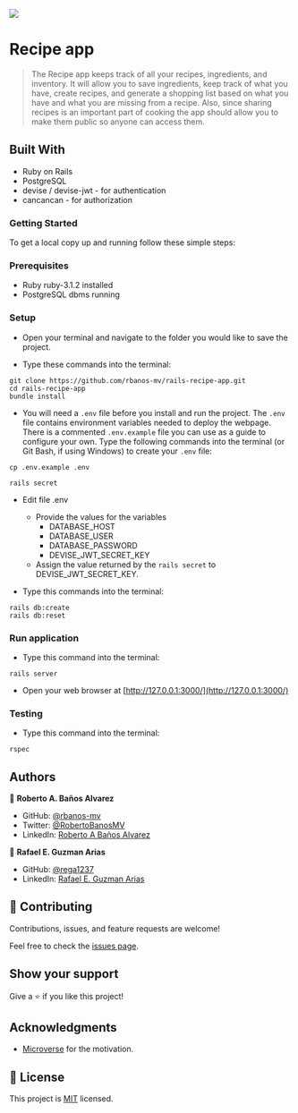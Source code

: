 ![](https://img.shields.io/badge/Microverse-blueviolet)

# Recipe app

> The Recipe app keeps track of all your recipes, ingredients, and inventory. It will allow you to save ingredients, keep track of what you have, create recipes, and generate a shopping list based on what you have and what you are missing from a recipe. Also, since sharing recipes is an important part of cooking the app should allow you to make them public so anyone can access them.

## Built With

- Ruby on Rails
- PostgreSQL
- devise / devise-jwt - for authentication
- cancancan - for authorization

### Getting Started

To get a local copy up and running follow these simple steps:

### Prerequisites

- Ruby ruby-3.1.2 installed
- PostgreSQL dbms running

### Setup

- Open your terminal and navigate to the folder you would like to save the project.

- Type these commands into the terminal:

```
git clone https://github.com/rbanos-mv/rails-recipe-app.git
cd rails-recipe-app
bundle install
```

- You will need a `.env` file before you install and run the project. The `.env` file contains environment variables needed to deploy the webpage. There is a commented `.env.example` file you can use as a guide to configure your own. Type the following commands into the terminal (or Git Bash, if using Windows) to create your `.env` file:

```
cp .env.example .env

rails secret
```

- Edit file .env

  - Provide the values for the variables
    - DATABASE_HOST
    - DATABASE_USER
    - DATABASE_PASSWORD
    - DEVISE_JWT_SECRET_KEY
  - Assign the value returned by the `rails secret` to DEVISE_JWT_SECRET_KEY.

- Type this commands into the terminal:

```
rails db:create
rails db:reset
```

### Run application

- Type this command into the terminal:

```
rails server
```

- Open your web browser at [http://127.0.0.1:3000/](http://127.0.0.1:3000/)

### Testing

- Type this command into the terminal:

```
rspec
```

## Authors

👤 **Roberto A. Baños Alvarez**

- GitHub: [@rbanos-mv](https://github.com/rbanos-mv)
- Twitter: [@RobertoBanosMV](https://twitter.com/RobertoBanosMV)
- LinkedIn: [Roberto A Baños Alvarez](https://linkedin.com/in/roberto-a-baños-alvarez-500766234)

👤 **Rafael E. Guzman Arias**

- GitHub: [@rega1237](https://github.com/rega1237)
- LinkedIn: [Rafael E. Guzman Arias](https://www.linkedin.com/in/rafael-eduardo-guzman/)

## 🤝 Contributing

Contributions, issues, and feature requests are welcome!

Feel free to check the [issues page](../../issues/).

## Show your support

Give a ⭐️ if you like this project!

## Acknowledgments

- [Microverse](https://www.microverse.org/) for the motivation.

## 📝 License

This project is [MIT](./MIT.md) licensed.
